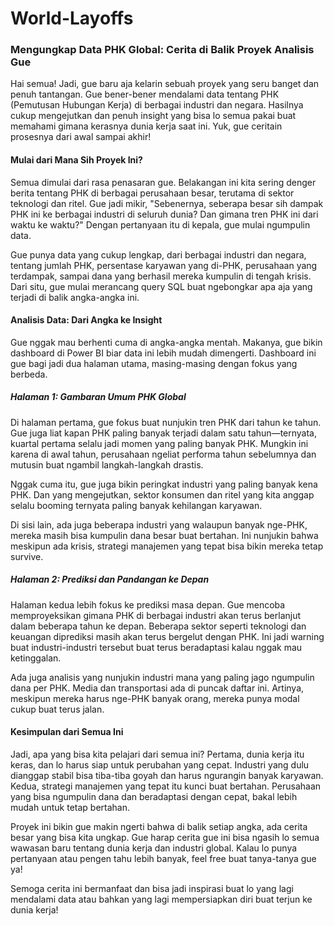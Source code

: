 # World-Layoffs

### **Mengungkap Data PHK Global: Cerita di Balik Proyek Analisis Gue**

Hai semua! Jadi, gue baru aja kelarin sebuah proyek yang seru banget dan penuh tantangan. Gue bener-bener mendalami data tentang PHK (Pemutusan Hubungan Kerja) di berbagai industri dan negara. Hasilnya cukup mengejutkan dan penuh insight yang bisa lo semua pakai buat memahami gimana kerasnya dunia kerja saat ini. Yuk, gue ceritain prosesnya dari awal sampai akhir!

#### **Mulai dari Mana Sih Proyek Ini?**
Semua dimulai dari rasa penasaran gue. Belakangan ini kita sering denger berita tentang PHK di berbagai perusahaan besar, terutama di sektor teknologi dan ritel. Gue jadi mikir, "Sebenernya, seberapa besar sih dampak PHK ini ke berbagai industri di seluruh dunia? Dan gimana tren PHK ini dari waktu ke waktu?" Dengan pertanyaan itu di kepala, gue mulai ngumpulin data.

Gue punya data yang cukup lengkap, dari berbagai industri dan negara, tentang jumlah PHK, persentase karyawan yang di-PHK, perusahaan yang terdampak, sampai dana yang berhasil mereka kumpulin di tengah krisis. Dari situ, gue mulai merancang query SQL buat ngebongkar apa aja yang terjadi di balik angka-angka ini.

#### **Analisis Data: Dari Angka ke Insight**
Gue nggak mau berhenti cuma di angka-angka mentah. Makanya, gue bikin dashboard di Power BI biar data ini lebih mudah dimengerti. Dashboard ini gue bagi jadi dua halaman utama, masing-masing dengan fokus yang berbeda.

##### **Halaman 1: Gambaran Umum PHK Global**
Di halaman pertama, gue fokus buat nunjukin tren PHK dari tahun ke tahun. Gue juga liat kapan PHK paling banyak terjadi dalam satu tahun—ternyata, kuartal pertama selalu jadi momen yang paling banyak PHK. Mungkin ini karena di awal tahun, perusahaan ngeliat performa tahun sebelumnya dan mutusin buat ngambil langkah-langkah drastis.

Nggak cuma itu, gue juga bikin peringkat industri yang paling banyak kena PHK. Dan yang mengejutkan, sektor konsumen dan ritel yang kita anggap selalu booming ternyata paling banyak kehilangan karyawan. 

Di sisi lain, ada juga beberapa industri yang walaupun banyak nge-PHK, mereka masih bisa kumpulin dana besar buat bertahan. Ini nunjukin bahwa meskipun ada krisis, strategi manajemen yang tepat bisa bikin mereka tetap survive.

##### **Halaman 2: Prediksi dan Pandangan ke Depan**
Halaman kedua lebih fokus ke prediksi masa depan. Gue mencoba memproyeksikan gimana PHK di berbagai industri akan terus berlanjut dalam beberapa tahun ke depan. Beberapa sektor seperti teknologi dan keuangan diprediksi masih akan terus bergelut dengan PHK. Ini jadi warning buat industri-industri tersebut buat terus beradaptasi kalau nggak mau ketinggalan.

Ada juga analisis yang nunjukin industri mana yang paling jago ngumpulin dana per PHK. Media dan transportasi ada di puncak daftar ini. Artinya, meskipun mereka harus nge-PHK banyak orang, mereka punya modal cukup buat terus jalan.

#### **Kesimpulan dari Semua Ini**
Jadi, apa yang bisa kita pelajari dari semua ini? Pertama, dunia kerja itu keras, dan lo harus siap untuk perubahan yang cepat. Industri yang dulu dianggap stabil bisa tiba-tiba goyah dan harus ngurangin banyak karyawan. Kedua, strategi manajemen yang tepat itu kunci buat bertahan. Perusahaan yang bisa ngumpulin dana dan beradaptasi dengan cepat, bakal lebih mudah untuk tetap bertahan.

Proyek ini bikin gue makin ngerti bahwa di balik setiap angka, ada cerita besar yang bisa kita ungkap. Gue harap cerita gue ini bisa ngasih lo semua wawasan baru tentang dunia kerja dan industri global. Kalau lo punya pertanyaan atau pengen tahu lebih banyak, feel free buat tanya-tanya gue ya!

Semoga cerita ini bermanfaat dan bisa jadi inspirasi buat lo yang lagi mendalami data atau bahkan yang lagi mempersiapkan diri buat terjun ke dunia kerja!
